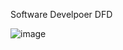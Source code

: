 Software Develpoer DFD


![image](https://cloud.githubusercontent.com/assets/25205721/22490720/66b3f52c-e7e4-11e6-976d-2b5323ca9440.png)
